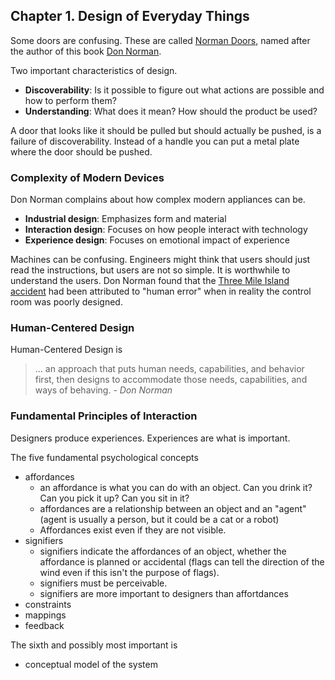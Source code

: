 ## Chapter 1. Design of Everyday Things

Some doors are confusing. These are called [Norman Doors](https://uxdesign.cc/intro-to-ux-the-norman-door-61f8120b6086), named after the author of this book [Don Norman](https://en.wikipedia.org/wiki/Don_Norman).

Two important characteristics of design.

- **Discoverability**: Is it possible to figure out what actions are possible and how to perform them?
- **Understanding**: What does it mean? How should the product be used?

A door that looks like it should be pulled but should actually be pushed, is a failure of discoverability. Instead of a handle you can put a metal plate where the door should be pushed.

### Complexity of Modern Devices

Don Norman complains about how complex modern appliances can be.

- **Industrial design**: Emphasizes form and material
- **Interaction design**: Focuses on how people interact with technology
- **Experience design**: Focuses on emotional impact of experience

Machines can be confusing. Engineers might think that users should just read the instructions, but users are not so simple. It is worthwhile to understand the users. Don Norman found that the [Three Mile Island accident](https://en.wikipedia.org/wiki/Three_Mile_Island_accident) had been attributed to "human error" when in reality the control room was poorly designed.

### Human-Centered Design

Human-Centered Design is

> ... an approach that puts human needs, capabilities, and behavior first, then designs to accommodate those needs, capabilities, and ways of behaving. _- Don Norman_

### Fundamental Principles of Interaction

Designers produce experiences. Experiences are what is important.

The five fundamental psychological concepts

- affordances
  - an affordance is what you can do with an object. Can you drink it? Can you pick it up? Can you sit in it?
  * affordances are a relationship between an object and an "agent" (agent is usually a person, but it could be a cat or a robot)
  * Affordances exist even if they are not visible.
- signifiers
  - signifiers indicate the affordances of an object, whether the affordance is planned or accidental (flags can tell the direction of the wind even if this isn't the purpose of flags).
  * signifiers must be perceivable.
  * signifiers are more important to designers than affortdances
- constraints
- mappings
- feedback

The sixth and possibly most important is

- conceptual model of the system
